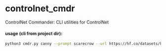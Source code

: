 # controlnet_cmdr
ControlNet Commander: CLI utilities for ControlNet

#### usage (cli from project dir):
```bash
python3 cmdr.py canny --prompt scarecrow --url https://hf.co/datasets/huggingface/documentation-images/resolve/main/diffusers/input_image_vermeer.png
```